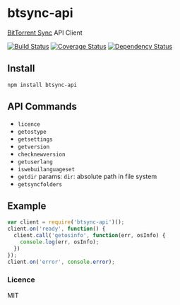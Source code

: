 # btsync-api

[BitTorrent Sync](http://labs.bittorrent.com/experiments/sync.html) API Client

[![Build Status](https://travis-ci.org/bencevans/node-btsync-api.png?branch=master)](https://travis-ci.org/bencevans/node-btsync-api)
[![Coverage Status](https://coveralls.io/repos/bencevans/node-btsync-api/badge.png)](https://coveralls.io/r/bencevans/node-btsync-api)
[![Dependency Status](https://david-dm.org/bencevans/node-btsync-api.png)](https://david-dm.org/bencevans/node-btsync-api)

## Install

`npm install btsync-api`

## API Commands

* `licence`
* `getostype`
* `getsettings`
* `getversion`
* `checknewversion`
* `getuserlang`
* `iswebuilanguageset`
* `getdir` params: `dir`: absolute path in file system
* `getsyncfolders`

## Example

```javascript
var client = require('btsync-api')();
client.on('ready', function() {
  client.call('getosinfo', function(err, osInfo) {
    console.log(err, osInfo);
  })
});
client.on('error', console.error);
```

### Licence

MIT

